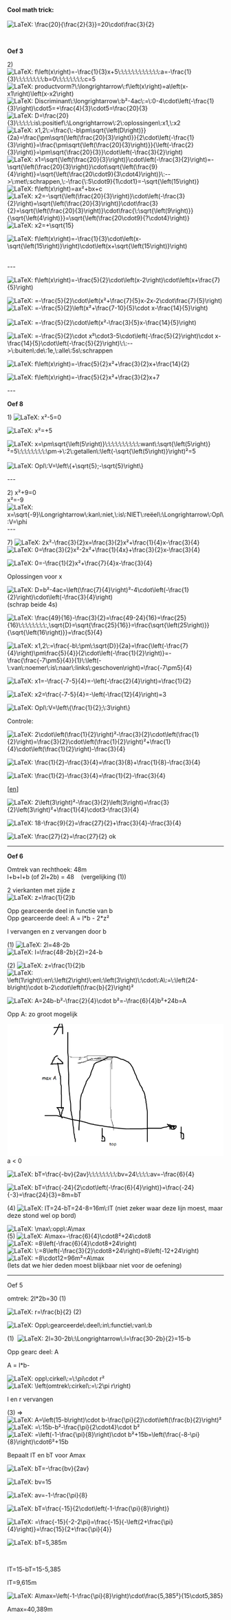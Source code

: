 <p>&nbsp;</p>
<p>&nbsp;</p>
<p><strong>Cool math trick: <br /><br /></strong><img class="equation_image" title="\frac{20}{\frac{2}{3}}=20\cdot\frac{3}{2}" src="https://canvas.kdg.be/equation_images/%255Cfrac%257B20%257D%257B%255Cfrac%257B2%257D%257B3%257D%257D%253D20%255Ccdot%255Cfrac%257B3%257D%257B2%257D" alt="LaTeX: \frac{20}{\frac{2}{3}}=20\cdot\frac{3}{2}" data-equation-content="\frac{20}{\frac{2}{3}}=20\cdot\frac{3}{2}" /></p>
<p>&nbsp;</p>
<p><strong>Oef 3</strong></p>
<p>2) <img class="equation_image" title="f\left(x\right)=-\frac{1}{3}x+5\:\:\:\:\:\:\:\:\:\:\:\:a=-\frac{1}{3}\:\:\:\:\:\:\:\:b=0\:\:\:\:\:\:\:\:c=5" src="https://canvas.kdg.be/equation_images/f%255Cleft(x%255Cright)%253D-%255Cfrac%257B1%257D%257B3%257Dx%252B5%255C%253A%255C%253A%255C%253A%255C%253A%255C%253A%255C%253A%255C%253A%255C%253A%255C%253A%255C%253A%255C%253A%255C%253Aa%253D-%255Cfrac%257B1%257D%257B3%257D%255C%253A%255C%253A%255C%253A%255C%253A%255C%253A%255C%253A%255C%253A%255C%253Ab%253D0%255C%253A%255C%253A%255C%253A%255C%253A%255C%253A%255C%253A%255C%253A%255C%253Ac%253D5" alt="LaTeX: f\left(x\right)=-\frac{1}{3}x+5\:\:\:\:\:\:\:\:\:\:\:\:a=-\frac{1}{3}\:\:\:\:\:\:\:\:b=0\:\:\:\:\:\:\:\:c=5" data-equation-content="f\left(x\right)=-\frac{1}{3}x+5\:\:\:\:\:\:\:\:\:\:\:\:a=-\frac{1}{3}\:\:\:\:\:\:\:\:b=0\:\:\:\:\:\:\:\:c=5" /><br /><img class="equation_image" title="productvorm?\:\longrightarrow\:f\left(x\right)=a\left(x-x1\right)\left(x-x2\right)" src="https://canvas.kdg.be/equation_images/productvorm%253F%255C%253A%255Clongrightarrow%255C%253Af%255Cleft(x%255Cright)%253Da%255Cleft(x-x1%255Cright)%255Cleft(x-x2%255Cright)" alt="LaTeX: productvorm?\:\longrightarrow\:f\left(x\right)=a\left(x-x1\right)\left(x-x2\right)" data-equation-content="productvorm?\:\longrightarrow\:f\left(x\right)=a\left(x-x1\right)\left(x-x2\right)" /><br /><img class="equation_image" title="Discriminant\:\longrightarrow\:b&sup2;-4ac\:=\:0-4\cdot\left(-\frac{1}{3}\right)\cdot5=+\frac{4}{3}\cdot5=\frac{20}{3}" src="https://canvas.kdg.be/equation_images/Discriminant%255C%253A%255Clongrightarrow%255C%253Ab%25C2%25B2-4ac%255C%253A%253D%255C%253A0-4%255Ccdot%255Cleft(-%255Cfrac%257B1%257D%257B3%257D%255Cright)%255Ccdot5%253D%252B%255Cfrac%257B4%257D%257B3%257D%255Ccdot5%253D%255Cfrac%257B20%257D%257B3%257D" alt="LaTeX: Discriminant\:\longrightarrow\:b&sup2;-4ac\:=\:0-4\cdot\left(-\frac{1}{3}\right)\cdot5=+\frac{4}{3}\cdot5=\frac{20}{3}" data-equation-content="Discriminant\:\longrightarrow\:b&sup2;-4ac\:=\:0-4\cdot\left(-\frac{1}{3}\right)\cdot5=+\frac{4}{3}\cdot5=\frac{20}{3}" /><br /><img class="equation_image" title="D=\frac{20}{3}\:\:\:\:\:is\:positief\:\Longrightarrow\:2\:oplossingen\:x1,\:x2" src="https://canvas.kdg.be/equation_images/D%253D%255Cfrac%257B20%257D%257B3%257D%255C%253A%255C%253A%255C%253A%255C%253A%255C%253Ais%255C%253Apositief%255C%253A%255CLongrightarrow%255C%253A2%255C%253Aoplossingen%255C%253Ax1%252C%255C%253Ax2" alt="LaTeX: D=\frac{20}{3}\:\:\:\:\:is\:positief\:\Longrightarrow\:2\:oplossingen\:x1,\:x2" data-equation-content="D=\frac{20}{3}\:\:\:\:\:is\:positief\:\Longrightarrow\:2\:oplossingen\:x1,\:x2" /><br /><img class="equation_image" title="x1,2\:=\frac{\:-b\pm\sqrt{\left(D\right)}}{2a}=\frac{\pm\sqrt{\left(\frac{20}{3}\right)}}{2\cdot\left(-\frac{1}{3}\right)}=\frac{\pm\sqrt{\left(\frac{20}{3}\right)}}{\left(-\frac{2}{3}\right)}=\pm\sqrt{\frac{20}{3}}\cdot\left(-\frac{3}{2}\right)" src="https://canvas.kdg.be/equation_images/x1%252C2%255C%253A%253D%255Cfrac%257B%255C%253A-b%255Cpm%255Csqrt%257B%255Cleft(D%255Cright)%257D%257D%257B2a%257D%253D%255Cfrac%257B%255Cpm%255Csqrt%257B%255Cleft(%255Cfrac%257B20%257D%257B3%257D%255Cright)%257D%257D%257B2%255Ccdot%255Cleft(-%255Cfrac%257B1%257D%257B3%257D%255Cright)%257D%253D%255Cfrac%257B%255Cpm%255Csqrt%257B%255Cleft(%255Cfrac%257B20%257D%257B3%257D%255Cright)%257D%257D%257B%255Cleft(-%255Cfrac%257B2%257D%257B3%257D%255Cright)%257D%253D%255Cpm%255Csqrt%257B%255Cfrac%257B20%257D%257B3%257D%257D%255Ccdot%255Cleft(-%255Cfrac%257B3%257D%257B2%257D%255Cright)" alt="LaTeX: x1,2\:=\frac{\:-b\pm\sqrt{\left(D\right)}}{2a}=\frac{\pm\sqrt{\left(\frac{20}{3}\right)}}{2\cdot\left(-\frac{1}{3}\right)}=\frac{\pm\sqrt{\left(\frac{20}{3}\right)}}{\left(-\frac{2}{3}\right)}=\pm\sqrt{\frac{20}{3}}\cdot\left(-\frac{3}{2}\right)" data-equation-content="x1,2\:=\frac{\:-b\pm\sqrt{\left(D\right)}}{2a}=\frac{\pm\sqrt{\left(\frac{20}{3}\right)}}{2\cdot\left(-\frac{1}{3}\right)}=\frac{\pm\sqrt{\left(\frac{20}{3}\right)}}{\left(-\frac{2}{3}\right)}=\pm\sqrt{\frac{20}{3}}\cdot\left(-\frac{3}{2}\right)" /><br /><img class="equation_image" title="x1=\sqrt{\left(\frac{20}{3}\right)}\cdot\left(-\frac{3}{2}\right)=-\sqrt{\left(\frac{20}{3}\right)}\cdot\sqrt{\left(\frac{9}{4}\right)}=\sqrt{\left(\frac{20\cdot9}{3\cdot4}\right)}\:--&gt;\:met\:schrappen,\:-\frac{\:5\cdot9}{1\cdot1}=-\sqrt{\left(15\right)}" src="https://canvas.kdg.be/equation_images/x1%253D%255Csqrt%257B%255Cleft(%255Cfrac%257B20%257D%257B3%257D%255Cright)%257D%255Ccdot%255Cleft(-%255Cfrac%257B3%257D%257B2%257D%255Cright)%253D-%255Csqrt%257B%255Cleft(%255Cfrac%257B20%257D%257B3%257D%255Cright)%257D%255Ccdot%255Csqrt%257B%255Cleft(%255Cfrac%257B9%257D%257B4%257D%255Cright)%257D%253D%255Csqrt%257B%255Cleft(%255Cfrac%257B20%255Ccdot9%257D%257B3%255Ccdot4%257D%255Cright)%257D%255C%253A--%253E%255C%253Amet%255C%253Aschrappen%252C%255C%253A-%255Cfrac%257B%255C%253A5%255Ccdot9%257D%257B1%255Ccdot1%257D%253D-%255Csqrt%257B%255Cleft(15%255Cright)%257D" alt="LaTeX: x1=\sqrt{\left(\frac{20}{3}\right)}\cdot\left(-\frac{3}{2}\right)=-\sqrt{\left(\frac{20}{3}\right)}\cdot\sqrt{\left(\frac{9}{4}\right)}=\sqrt{\left(\frac{20\cdot9}{3\cdot4}\right)}\:--&gt;\:met\:schrappen,\:-\frac{\:5\cdot9}{1\cdot1}=-\sqrt{\left(15\right)}" data-equation-content="x1=\sqrt{\left(\frac{20}{3}\right)}\cdot\left(-\frac{3}{2}\right)=-\sqrt{\left(\frac{20}{3}\right)}\cdot\sqrt{\left(\frac{9}{4}\right)}=\sqrt{\left(\frac{20\cdot9}{3\cdot4}\right)}\:--&gt;\:met\:schrappen,\:-\frac{\:5\cdot9}{1\cdot1}=-\sqrt{\left(15\right)}" /><br /><img class="equation_image" title="f\left(x\right)=ax&sup2;+bx+c" src="https://canvas.kdg.be/equation_images/f%255Cleft(x%255Cright)%253Dax%25C2%25B2%252Bbx%252Bc" alt="LaTeX: f\left(x\right)=ax&sup2;+bx+c" data-equation-content="f\left(x\right)=ax&sup2;+bx+c" /><br /><img class="equation_image" title="x2=-\sqrt{\left(\frac{20}{3}\right)}\cdot\left(-\frac{3}{2}\right)=\sqrt{\left(\frac{20}{3}\right)}\cdot\frac{3}{2}=\sqrt{\left(\frac{20}{3}\right)}\cdot\frac{\:\sqrt{\left(9\right)}}{\sqrt{\left(4\right)}}=\sqrt{\left(\frac{20\cdot9}{?\cdot4}\right)}" src="https://canvas.kdg.be/equation_images/x2%253D-%255Csqrt%257B%255Cleft(%255Cfrac%257B20%257D%257B3%257D%255Cright)%257D%255Ccdot%255Cleft(-%255Cfrac%257B3%257D%257B2%257D%255Cright)%253D%255Csqrt%257B%255Cleft(%255Cfrac%257B20%257D%257B3%257D%255Cright)%257D%255Ccdot%255Cfrac%257B3%257D%257B2%257D%253D%255Csqrt%257B%255Cleft(%255Cfrac%257B20%257D%257B3%257D%255Cright)%257D%255Ccdot%255Cfrac%257B%255C%253A%255Csqrt%257B%255Cleft(9%255Cright)%257D%257D%257B%255Csqrt%257B%255Cleft(4%255Cright)%257D%257D%253D%255Csqrt%257B%255Cleft(%255Cfrac%257B20%255Ccdot9%257D%257B%253F%255Ccdot4%257D%255Cright)%257D" alt="LaTeX: x2=-\sqrt{\left(\frac{20}{3}\right)}\cdot\left(-\frac{3}{2}\right)=\sqrt{\left(\frac{20}{3}\right)}\cdot\frac{3}{2}=\sqrt{\left(\frac{20}{3}\right)}\cdot\frac{\:\sqrt{\left(9\right)}}{\sqrt{\left(4\right)}}=\sqrt{\left(\frac{20\cdot9}{?\cdot4}\right)}" data-equation-content="x2=-\sqrt{\left(\frac{20}{3}\right)}\cdot\left(-\frac{3}{2}\right)=\sqrt{\left(\frac{20}{3}\right)}\cdot\frac{3}{2}=\sqrt{\left(\frac{20}{3}\right)}\cdot\frac{\:\sqrt{\left(9\right)}}{\sqrt{\left(4\right)}}=\sqrt{\left(\frac{20\cdot9}{?\cdot4}\right)}" /><br /><img class="equation_image" title="x2=+\sqrt{15}" src="https://canvas.kdg.be/equation_images/x2%253D%252B%255Csqrt%257B15%257D" alt="LaTeX: x2=+\sqrt{15}" data-equation-content="x2=+\sqrt{15}" /></p>
<p><img class="equation_image" title="f\left(x\right)=-\frac{1}{3}\cdot\left(x-\sqrt{\left(15\right)}\right)\cdot\left(x+\sqrt{\left(15\right)}\right)" src="https://canvas.kdg.be/equation_images/f%255Cleft(x%255Cright)%253D-%255Cfrac%257B1%257D%257B3%257D%255Ccdot%255Cleft(x-%255Csqrt%257B%255Cleft(15%255Cright)%257D%255Cright)%255Ccdot%255Cleft(x%252B%255Csqrt%257B%255Cleft(15%255Cright)%257D%255Cright)" alt="LaTeX: f\left(x\right)=-\frac{1}{3}\cdot\left(x-\sqrt{\left(15\right)}\right)\cdot\left(x+\sqrt{\left(15\right)}\right)" data-equation-content="f\left(x\right)=-\frac{1}{3}\cdot\left(x-\sqrt{\left(15\right)}\right)\cdot\left(x+\sqrt{\left(15\right)}\right)" /></p>
<p><br />---</p>
<p><img class="equation_image" title="f\left(x\right)=-\frac{5}{2}\cdot\left(x-2\right)\cdot\left(x+\frac{7}{5}\right)" src="https://canvas.kdg.be/equation_images/f%255Cleft(x%255Cright)%253D-%255Cfrac%257B5%257D%257B2%257D%255Ccdot%255Cleft(x-2%255Cright)%255Ccdot%255Cleft(x%252B%255Cfrac%257B7%257D%257B5%257D%255Cright)" alt="LaTeX: f\left(x\right)=-\frac{5}{2}\cdot\left(x-2\right)\cdot\left(x+\frac{7}{5}\right)" data-equation-content="f\left(x\right)=-\frac{5}{2}\cdot\left(x-2\right)\cdot\left(x+\frac{7}{5}\right)" /></p>
<p><img class="equation_image" title="=-\frac{5}{2}\cdot\left(x&sup2;+\frac{7}{5}x-2x-2\cdot\frac{7}{5}\right)" src="https://canvas.kdg.be/equation_images/%253D-%255Cfrac%257B5%257D%257B2%257D%255Ccdot%255Cleft(x%25C2%25B2%252B%255Cfrac%257B7%257D%257B5%257Dx-2x-2%255Ccdot%255Cfrac%257B7%257D%257B5%257D%255Cright)" alt="LaTeX: =-\frac{5}{2}\cdot\left(x&sup2;+\frac{7}{5}x-2x-2\cdot\frac{7}{5}\right)" data-equation-content="=-\frac{5}{2}\cdot\left(x&sup2;+\frac{7}{5}x-2x-2\cdot\frac{7}{5}\right)" /><br /><img class="equation_image" title="=-\frac{5}{2}\left(x&sup2;+\frac{7-10}{5}\cdot x-\frac{14}{5}\right)" src="https://canvas.kdg.be/equation_images/%253D-%255Cfrac%257B5%257D%257B2%257D%255Cleft(x%25C2%25B2%252B%255Cfrac%257B7-10%257D%257B5%257D%255Ccdot%2520x-%255Cfrac%257B14%257D%257B5%257D%255Cright)" alt="LaTeX: =-\frac{5}{2}\left(x&sup2;+\frac{7-10}{5}\cdot x-\frac{14}{5}\right)" data-equation-content="=-\frac{5}{2}\left(x&sup2;+\frac{7-10}{5}\cdot x-\frac{14}{5}\right)" /><br /><br /><img class="equation_image" title="=-\frac{5}{2}\cdot\left(x&sup2;-\frac{3}{5}x-\frac{14}{5}\right)" src="https://canvas.kdg.be/equation_images/%253D-%255Cfrac%257B5%257D%257B2%257D%255Ccdot%255Cleft(x%25C2%25B2-%255Cfrac%257B3%257D%257B5%257Dx-%255Cfrac%257B14%257D%257B5%257D%255Cright)" alt="LaTeX: =-\frac{5}{2}\cdot\left(x&sup2;-\frac{3}{5}x-\frac{14}{5}\right)" data-equation-content="=-\frac{5}{2}\cdot\left(x&sup2;-\frac{3}{5}x-\frac{14}{5}\right)" /></p>
<p><img class="equation_image" title="=-\frac{5}{2}\cdot x&sup2;\cdot3-5\cdot\left(-\frac{5}{2}\right)\cdot x-\frac{14}{5}\cdot\left(-\frac{5}{2}\right)\:\:--&gt;\:buiten\:de\:1e,\:alle\:5s\:schrappen" src="https://canvas.kdg.be/equation_images/%253D-%255Cfrac%257B5%257D%257B2%257D%255Ccdot%2520x%25C2%25B2%255Ccdot3-5%255Ccdot%255Cleft(-%255Cfrac%257B5%257D%257B2%257D%255Cright)%255Ccdot%2520x-%255Cfrac%257B14%257D%257B5%257D%255Ccdot%255Cleft(-%255Cfrac%257B5%257D%257B2%257D%255Cright)%255C%253A%255C%253A--%253E%255C%253Abuiten%255C%253Ade%255C%253A1e%252C%255C%253Aalle%255C%253A5s%255C%253Aschrappen" alt="LaTeX: =-\frac{5}{2}\cdot x&sup2;\cdot3-5\cdot\left(-\frac{5}{2}\right)\cdot x-\frac{14}{5}\cdot\left(-\frac{5}{2}\right)\:\:--&gt;\:buiten\:de\:1e,\:alle\:5s\:schrappen" data-equation-content="=-\frac{5}{2}\cdot x&sup2;\cdot3-5\cdot\left(-\frac{5}{2}\right)\cdot x-\frac{14}{5}\cdot\left(-\frac{5}{2}\right)\:\:--&gt;\:buiten\:de\:1e,\:alle\:5s\:schrappen" /></p>
<p><img class="equation_image" title="f\left(x\right)=-\frac{5}{2}x&sup2;+\frac{3}{2}x+\frac{14}{2}" src="https://canvas.kdg.be/equation_images/f%255Cleft(x%255Cright)%253D-%255Cfrac%257B5%257D%257B2%257Dx%25C2%25B2%252B%255Cfrac%257B3%257D%257B2%257Dx%252B%255Cfrac%257B14%257D%257B2%257D" alt="LaTeX: f\left(x\right)=-\frac{5}{2}x&sup2;+\frac{3}{2}x+\frac{14}{2}" data-equation-content="f\left(x\right)=-\frac{5}{2}x&sup2;+\frac{3}{2}x+\frac{14}{2}" /></p>
<p><img class="equation_image" title="f\left(x\right)=-\frac{5}{2}x&sup2;+\frac{3}{2}x+7" src="https://canvas.kdg.be/equation_images/f%255Cleft(x%255Cright)%253D-%255Cfrac%257B5%257D%257B2%257Dx%25C2%25B2%252B%255Cfrac%257B3%257D%257B2%257Dx%252B7" alt="LaTeX: f\left(x\right)=-\frac{5}{2}x&sup2;+\frac{3}{2}x+7" data-equation-content="f\left(x\right)=-\frac{5}{2}x&sup2;+\frac{3}{2}x+7" /></p>
<p>---</p>
<p><strong>Oef 8</strong></p>
<p>1) <img class="equation_image" title="x&sup2;-5=0" src="https://canvas.kdg.be/equation_images/x%25C2%25B2-5%253D0" alt="LaTeX: x&sup2;-5=0" data-equation-content="x&sup2;-5=0" /></p>
<p><img class="equation_image" title="x&sup2;=+5" src="https://canvas.kdg.be/equation_images/x%25C2%25B2%253D%252B5" alt="LaTeX: x&sup2;=+5" data-equation-content="x&sup2;=+5" /></p>
<p><img class="equation_image" title="x=\pm\sqrt{\left(5\right)}\:\:\:\:\:\:\:\:\:\:want\:\sqrt{\left(5\right)}&sup2;=5\:\:\:\:\:\:\:\:\pm-&gt;\:2\:getallen\:\left(-\sqrt{\left(5\right)}\right)&sup2;=5" src="https://canvas.kdg.be/equation_images/x%253D%255Cpm%255Csqrt%257B%255Cleft(5%255Cright)%257D%255C%253A%255C%253A%255C%253A%255C%253A%255C%253A%255C%253A%255C%253A%255C%253A%255C%253A%255C%253Awant%255C%253A%255Csqrt%257B%255Cleft(5%255Cright)%257D%25C2%25B2%253D5%255C%253A%255C%253A%255C%253A%255C%253A%255C%253A%255C%253A%255C%253A%255C%253A%255Cpm-%253E%255C%253A2%255C%253Agetallen%255C%253A%255Cleft(-%255Csqrt%257B%255Cleft(5%255Cright)%257D%255Cright)%25C2%25B2%253D5" alt="LaTeX: x=\pm\sqrt{\left(5\right)}\:\:\:\:\:\:\:\:\:\:want\:\sqrt{\left(5\right)}&sup2;=5\:\:\:\:\:\:\:\:\pm-&gt;\:2\:getallen\:\left(-\sqrt{\left(5\right)}\right)&sup2;=5" data-equation-content="x=\pm\sqrt{\left(5\right)}\:\:\:\:\:\:\:\:\:\:want\:\sqrt{\left(5\right)}&sup2;=5\:\:\:\:\:\:\:\:\pm-&gt;\:2\:getallen\:\left(-\sqrt{\left(5\right)}\right)&sup2;=5" /><br /><br /><img class="equation_image" title="Opl\:V=\left\{+\sqrt{5};-\sqrt{5}\right\}" src="https://canvas.kdg.be/equation_images/Opl%255C%253AV%253D%255Cleft%255C%257B%252B%255Csqrt%257B5%257D%253B-%255Csqrt%257B5%257D%255Cright%255C%257D" alt="LaTeX: Opl\:V=\left\{+\sqrt{5};-\sqrt{5}\right\}" data-equation-content="Opl\:V=\left\{+\sqrt{5};-\sqrt{5}\right\}" /></p>
<p>---</p>
<p>2) x&sup2;+9=0<br />x&sup2;=-9<br /><img class="equation_image" title="x=\sqrt{-9}\Longrightarrow\:kan\:niet,\:is\:NIET\:re&euml;el\:\Longrightarrow\:Opl\:V=\phi" src="https://canvas.kdg.be/equation_images/x%253D%255Csqrt%257B-9%257D%255CLongrightarrow%255C%253Akan%255C%253Aniet%252C%255C%253Ais%255C%253ANIET%255C%253Are%25C3%25ABel%255C%253A%255CLongrightarrow%255C%253AOpl%255C%253AV%253D%255Cphi" alt="LaTeX: x=\sqrt{-9}\Longrightarrow\:kan\:niet,\:is\:NIET\:re&euml;el\:\Longrightarrow\:Opl\:V=\phi" data-equation-content="x=\sqrt{-9}\Longrightarrow\:kan\:niet,\:is\:NIET\:re&euml;el\:\Longrightarrow\:Opl\:V=\phi" /><br />---</p>
<p>7) <img class="equation_image" title="2x&sup2;-\frac{3}{2}x=\frac{3}{2}x&sup2;+\frac{1}{4}x-\frac{3}{4}" src="https://canvas.kdg.be/equation_images/2x%25C2%25B2-%255Cfrac%257B3%257D%257B2%257Dx%253D%255Cfrac%257B3%257D%257B2%257Dx%25C2%25B2%252B%255Cfrac%257B1%257D%257B4%257Dx-%255Cfrac%257B3%257D%257B4%257D" alt="LaTeX: 2x&sup2;-\frac{3}{2}x=\frac{3}{2}x&sup2;+\frac{1}{4}x-\frac{3}{4}" data-equation-content="2x&sup2;-\frac{3}{2}x=\frac{3}{2}x&sup2;+\frac{1}{4}x-\frac{3}{4}" /><br /><img class="equation_image" title="0=\frac{3}{2}x&sup2;-2x&sup2;+\frac{1}{4x}+\frac{3}{2}x-\frac{3}{4}" src="https://canvas.kdg.be/equation_images/0%253D%255Cfrac%257B3%257D%257B2%257Dx%25C2%25B2-2x%25C2%25B2%252B%255Cfrac%257B1%257D%257B4x%257D%252B%255Cfrac%257B3%257D%257B2%257Dx-%255Cfrac%257B3%257D%257B4%257D" alt="LaTeX: 0=\frac{3}{2}x&sup2;-2x&sup2;+\frac{1}{4x}+\frac{3}{2}x-\frac{3}{4}" data-equation-content="0=\frac{3}{2}x&sup2;-2x&sup2;+\frac{1}{4x}+\frac{3}{2}x-\frac{3}{4}" /></p>
<p><img class="equation_image" title="0=-\frac{1}{2}x&sup2;+\frac{7}{4}x-\frac{3}{4}" src="https://canvas.kdg.be/equation_images/0%253D-%255Cfrac%257B1%257D%257B2%257Dx%25C2%25B2%252B%255Cfrac%257B7%257D%257B4%257Dx-%255Cfrac%257B3%257D%257B4%257D" alt="LaTeX: 0=-\frac{1}{2}x&sup2;+\frac{7}{4}x-\frac{3}{4}" data-equation-content="0=-\frac{1}{2}x&sup2;+\frac{7}{4}x-\frac{3}{4}" /></p>
<p>Oplossingen voor x</p>
<p><img class="equation_image" title="D=b&sup2;-4ac=\left(\frac{7}{4}\right)&sup2;-4\cdot\left(-\frac{1}{2}\right)\cdot\left(-\frac{3}{4}\right)" src="https://canvas.kdg.be/equation_images/D%253Db%25C2%25B2-4ac%253D%255Cleft(%255Cfrac%257B7%257D%257B4%257D%255Cright)%25C2%25B2-4%255Ccdot%255Cleft(-%255Cfrac%257B1%257D%257B2%257D%255Cright)%255Ccdot%255Cleft(-%255Cfrac%257B3%257D%257B4%257D%255Cright)" alt="LaTeX: D=b&sup2;-4ac=\left(\frac{7}{4}\right)&sup2;-4\cdot\left(-\frac{1}{2}\right)\cdot\left(-\frac{3}{4}\right)" data-equation-content="D=b&sup2;-4ac=\left(\frac{7}{4}\right)&sup2;-4\cdot\left(-\frac{1}{2}\right)\cdot\left(-\frac{3}{4}\right)" /> (schrap beide 4s)</p>
<p><img class="equation_image" title="\frac{49}{16}-\frac{3}{2}=\frac{49-24}{16}=\frac{25}{16}\:\:\:\:\:\:\:\:,\sqrt{D}=\sqrt{\frac{25}{16}}=\frac{\sqrt{\left(25\right)}}{\sqrt{\left(16\right)}}=\frac{5}{4}" src="https://canvas.kdg.be/equation_images/%255Cfrac%257B49%257D%257B16%257D-%255Cfrac%257B3%257D%257B2%257D%253D%255Cfrac%257B49-24%257D%257B16%257D%253D%255Cfrac%257B25%257D%257B16%257D%255C%253A%255C%253A%255C%253A%255C%253A%255C%253A%255C%253A%255C%253A%255C%253A%252C%255Csqrt%257BD%257D%253D%255Csqrt%257B%255Cfrac%257B25%257D%257B16%257D%257D%253D%255Cfrac%257B%255Csqrt%257B%255Cleft(25%255Cright)%257D%257D%257B%255Csqrt%257B%255Cleft(16%255Cright)%257D%257D%253D%255Cfrac%257B5%257D%257B4%257D" alt="LaTeX: \frac{49}{16}-\frac{3}{2}=\frac{49-24}{16}=\frac{25}{16}\:\:\:\:\:\:\:\:,\sqrt{D}=\sqrt{\frac{25}{16}}=\frac{\sqrt{\left(25\right)}}{\sqrt{\left(16\right)}}=\frac{5}{4}" data-equation-content="\frac{49}{16}-\frac{3}{2}=\frac{49-24}{16}=\frac{25}{16}\:\:\:\:\:\:\:\:,\sqrt{D}=\sqrt{\frac{25}{16}}=\frac{\sqrt{\left(25\right)}}{\sqrt{\left(16\right)}}=\frac{5}{4}" /></p>
<p><img class="equation_image" title="x1,2\:=\frac{-b\:\pm\:\sqrt{D}}{2a}=\frac{\left(-\frac{7}{4}\right)\pm\frac{5}{4}}{2\cdot\left(-\frac{1}{2}\right)}=-\frac{\frac{-7\pm5}{4}}{1}\:\left(-\:van\:noemer\:is\:naar\:links\:geschoven\right)=\frac{-7\pm5}{4}" src="https://canvas.kdg.be/equation_images/x1%252C2%255C%253A%253D%255Cfrac%257B-b%255C%253A%255Cpm%255C%253A%255Csqrt%257BD%257D%257D%257B2a%257D%253D%255Cfrac%257B%255Cleft(-%255Cfrac%257B7%257D%257B4%257D%255Cright)%255Cpm%255Cfrac%257B5%257D%257B4%257D%257D%257B2%255Ccdot%255Cleft(-%255Cfrac%257B1%257D%257B2%257D%255Cright)%257D%253D-%255Cfrac%257B%255Cfrac%257B-7%255Cpm5%257D%257B4%257D%257D%257B1%257D%255C%253A%255Cleft(-%255C%253Avan%255C%253Anoemer%255C%253Ais%255C%253Anaar%255C%253Alinks%255C%253Ageschoven%255Cright)%253D%255Cfrac%257B-7%255Cpm5%257D%257B4%257D" alt="LaTeX: x1,2\:=\frac{-b\:\pm\:\sqrt{D}}{2a}=\frac{\left(-\frac{7}{4}\right)\pm\frac{5}{4}}{2\cdot\left(-\frac{1}{2}\right)}=-\frac{\frac{-7\pm5}{4}}{1}\:\left(-\:van\:noemer\:is\:naar\:links\:geschoven\right)=\frac{-7\pm5}{4}" data-equation-content="x1,2\:=\frac{-b\:\pm\:\sqrt{D}}{2a}=\frac{\left(-\frac{7}{4}\right)\pm\frac{5}{4}}{2\cdot\left(-\frac{1}{2}\right)}=-\frac{\frac{-7\pm5}{4}}{1}\:\left(-\:van\:noemer\:is\:naar\:links\:geschoven\right)=\frac{-7\pm5}{4}" /></p>
<p><img class="equation_image" title="x1=-\frac{-7-5}{4}=-\left(-\frac{2}{4}\right)=\frac{1}{2}" src="https://canvas.kdg.be/equation_images/x1%253D-%255Cfrac%257B-7-5%257D%257B4%257D%253D-%255Cleft(-%255Cfrac%257B2%257D%257B4%257D%255Cright)%253D%255Cfrac%257B1%257D%257B2%257D" alt="LaTeX: x1=-\frac{-7-5}{4}=-\left(-\frac{2}{4}\right)=\frac{1}{2}" data-equation-content="x1=-\frac{-7-5}{4}=-\left(-\frac{2}{4}\right)=\frac{1}{2}" /></p>
<p><img class="equation_image" title="x2=\frac{-7-5}{4}=-\left(-\frac{12}{4}\right)=3" src="https://canvas.kdg.be/equation_images/x2%253D%255Cfrac%257B-7-5%257D%257B4%257D%253D-%255Cleft(-%255Cfrac%257B12%257D%257B4%257D%255Cright)%253D3" alt="LaTeX: x2=\frac{-7-5}{4}=-\left(-\frac{12}{4}\right)=3" data-equation-content="x2=\frac{-7-5}{4}=-\left(-\frac{12}{4}\right)=3" /></p>
<p><img class="equation_image" title="Opl\:V=\left\{\frac{1}{2};\:3\right\}" src="https://canvas.kdg.be/equation_images/Opl%255C%253AV%253D%255Cleft%255C%257B%255Cfrac%257B1%257D%257B2%257D%253B%255C%253A3%255Cright%255C%257D" alt="LaTeX: Opl\:V=\left\{\frac{1}{2};\:3\right\}" data-equation-content="Opl\:V=\left\{\frac{1}{2};\:3\right\}" /></p>
<p>Controle:</p>
<p><img class="equation_image" title="2\cdot\left(\frac{1}{2}\right)&sup2;-\frac{3}{2}\cdot\left(\frac{1}{2}\right)=\frac{3}{2}\cdot\left(\frac{1}{2}\right)&sup2;+\frac{1}{4}\cdot\left(\frac{1}{2}\right)-\frac{3}{4}" src="https://canvas.kdg.be/equation_images/2%255Ccdot%255Cleft(%255Cfrac%257B1%257D%257B2%257D%255Cright)%25C2%25B2-%255Cfrac%257B3%257D%257B2%257D%255Ccdot%255Cleft(%255Cfrac%257B1%257D%257B2%257D%255Cright)%253D%255Cfrac%257B3%257D%257B2%257D%255Ccdot%255Cleft(%255Cfrac%257B1%257D%257B2%257D%255Cright)%25C2%25B2%252B%255Cfrac%257B1%257D%257B4%257D%255Ccdot%255Cleft(%255Cfrac%257B1%257D%257B2%257D%255Cright)-%255Cfrac%257B3%257D%257B4%257D" alt="LaTeX: 2\cdot\left(\frac{1}{2}\right)&sup2;-\frac{3}{2}\cdot\left(\frac{1}{2}\right)=\frac{3}{2}\cdot\left(\frac{1}{2}\right)&sup2;+\frac{1}{4}\cdot\left(\frac{1}{2}\right)-\frac{3}{4}" data-equation-content="2\cdot\left(\frac{1}{2}\right)&sup2;-\frac{3}{2}\cdot\left(\frac{1}{2}\right)=\frac{3}{2}\cdot\left(\frac{1}{2}\right)&sup2;+\frac{1}{4}\cdot\left(\frac{1}{2}\right)-\frac{3}{4}" /></p>
<p><img class="equation_image" title="\frac{1}{2}-\frac{3}{4}=\frac{3}{8}+\frac{1}{8}-\frac{3}{4}" src="https://canvas.kdg.be/equation_images/%255Cfrac%257B1%257D%257B2%257D-%255Cfrac%257B3%257D%257B4%257D%253D%255Cfrac%257B3%257D%257B8%257D%252B%255Cfrac%257B1%257D%257B8%257D-%255Cfrac%257B3%257D%257B4%257D" alt="LaTeX: \frac{1}{2}-\frac{3}{4}=\frac{3}{8}+\frac{1}{8}-\frac{3}{4}" data-equation-content="\frac{1}{2}-\frac{3}{4}=\frac{3}{8}+\frac{1}{8}-\frac{3}{4}" /></p>
<p><img class="equation_image" title="\frac{1}{2}-\frac{3}{4}=\frac{1}{2}-\frac{3}{4}" src="https://canvas.kdg.be/equation_images/%255Cfrac%257B1%257D%257B2%257D-%255Cfrac%257B3%257D%257B4%257D%253D%255Cfrac%257B1%257D%257B2%257D-%255Cfrac%257B3%257D%257B4%257D" alt="LaTeX: \frac{1}{2}-\frac{3}{4}=\frac{1}{2}-\frac{3}{4}" data-equation-content="\frac{1}{2}-\frac{3}{4}=\frac{1}{2}-\frac{3}{4}" /></p>
<p>[<span style="text-decoration: underline;">en</span>]</p>
<p><img class="equation_image" title="2\left(3\right)&sup2;-\frac{3}{2}\left(3\right)=\frac{3}{2}\left(3\right)&sup2;+\frac{1}{4}\cdot3-\frac{3}{4}" src="https://canvas.kdg.be/equation_images/2%255Cleft(3%255Cright)%25C2%25B2-%255Cfrac%257B3%257D%257B2%257D%255Cleft(3%255Cright)%253D%255Cfrac%257B3%257D%257B2%257D%255Cleft(3%255Cright)%25C2%25B2%252B%255Cfrac%257B1%257D%257B4%257D%255Ccdot3-%255Cfrac%257B3%257D%257B4%257D" alt="LaTeX: 2\left(3\right)&sup2;-\frac{3}{2}\left(3\right)=\frac{3}{2}\left(3\right)&sup2;+\frac{1}{4}\cdot3-\frac{3}{4}" data-equation-content="2\left(3\right)&sup2;-\frac{3}{2}\left(3\right)=\frac{3}{2}\left(3\right)&sup2;+\frac{1}{4}\cdot3-\frac{3}{4}" /></p>
<p><img class="equation_image" title="18-\frac{9}{2}=\frac{27}{2}+\frac{3}{4}-\frac{3}{4}" src="https://canvas.kdg.be/equation_images/18-%255Cfrac%257B9%257D%257B2%257D%253D%255Cfrac%257B27%257D%257B2%257D%252B%255Cfrac%257B3%257D%257B4%257D-%255Cfrac%257B3%257D%257B4%257D" alt="LaTeX: 18-\frac{9}{2}=\frac{27}{2}+\frac{3}{4}-\frac{3}{4}" data-equation-content="18-\frac{9}{2}=\frac{27}{2}+\frac{3}{4}-\frac{3}{4}" /></p>
<p><img class="equation_image" title="\frac{27}{2}=\frac{27}{2}" src="https://canvas.kdg.be/equation_images/%255Cfrac%257B27%257D%257B2%257D%253D%255Cfrac%257B27%257D%257B2%257D" alt="LaTeX: \frac{27}{2}=\frac{27}{2}" data-equation-content="\frac{27}{2}=\frac{27}{2}" /> ok</p>
<hr />
<p><strong>Oef 6</strong></p>
<p>Omtrek van rechthoek: 48m<br />l+b+l+b (of 2l+2b) = 48&nbsp;&nbsp;&nbsp; (vergelijking (1))</p>
<p>2 vierkanten met zijde z<br /><img class="equation_image" title="z=\frac{1}{2}b" src="https://canvas.kdg.be/equation_images/z%253D%255Cfrac%257B1%257D%257B2%257Db" alt="LaTeX: z=\frac{1}{2}b" data-equation-content="z=\frac{1}{2}b" /></p>
<p>Opp gearceerde deel in functie van b<br />Opp gearceerde deel: A = l*b - 2*z&sup2;</p>
<p>l vervangen en z vervangen door b</p>
<p>(1) <img class="equation_image" title="2l=48-2b" src="https://canvas.kdg.be/equation_images/2l%253D48-2b" alt="LaTeX: 2l=48-2b" data-equation-content="2l=48-2b" /><br /><img class="equation_image" title="l=\frac{48-2b}{2}=24-b" src="https://canvas.kdg.be/equation_images/l%253D%255Cfrac%257B48-2b%257D%257B2%257D%253D24-b" alt="LaTeX: l=\frac{48-2b}{2}=24-b" data-equation-content="l=\frac{48-2b}{2}=24-b" /></p>
<p>(2) <img class="equation_image" title="z=\frac{1}{2}b" src="https://canvas.kdg.be/equation_images/z%253D%255Cfrac%257B1%257D%257B2%257Db" alt="LaTeX: z=\frac{1}{2}b" data-equation-content="z=\frac{1}{2}b" /><br /><img class="equation_image" title="\left(1\right)\:en\:\left(2\right)\:en\:\left(3\right)\:\cdot\:A\:=\:\left(24-b\right)\cdot b-2\cdot\left(\frac{b}{2}\right)&sup2;" src="https://canvas.kdg.be/equation_images/%255Cleft(1%255Cright)%255C%253Aen%255C%253A%255Cleft(2%255Cright)%255C%253Aen%255C%253A%255Cleft(3%255Cright)%255C%253A%255Ccdot%255C%253AA%255C%253A%253D%255C%253A%255Cleft(24-b%255Cright)%255Ccdot%2520b-2%255Ccdot%255Cleft(%255Cfrac%257Bb%257D%257B2%257D%255Cright)%25C2%25B2" alt="LaTeX: \left(1\right)\:en\:\left(2\right)\:en\:\left(3\right)\:\cdot\:A\:=\:\left(24-b\right)\cdot b-2\cdot\left(\frac{b}{2}\right)&sup2;" data-equation-content="\left(1\right)\:en\:\left(2\right)\:en\:\left(3\right)\:\cdot\:A\:=\:\left(24-b\right)\cdot b-2\cdot\left(\frac{b}{2}\right)&sup2;" /></p>
<p><img class="equation_image" title="A=24b-b&sup2;-\frac{2}{4}\cdot b&sup2;=-\frac{6}{4}b&sup2;+24b=A" src="https://canvas.kdg.be/equation_images/A%253D24b-b%25C2%25B2-%255Cfrac%257B2%257D%257B4%257D%255Ccdot%2520b%25C2%25B2%253D-%255Cfrac%257B6%257D%257B4%257Db%25C2%25B2%252B24b%253DA" alt="LaTeX: A=24b-b&sup2;-\frac{2}{4}\cdot b&sup2;=-\frac{6}{4}b&sup2;+24b=A" data-equation-content="A=24b-b&sup2;-\frac{2}{4}\cdot b&sup2;=-\frac{6}{4}b&sup2;+24b=A" /></p>
<p>Opp A: zo groot mogelijk</p>
<p><img src="img/extra-les-5-max-a.png" alt="Grafiek met max A aangeduid" /> a &lt; 0</p>
<p><img class="equation_image" title="bT=\frac{-bv}{2av}\:\:\:\:\:\:\:\:bv=24\:\:\:\:av=-\frac{6}{4}" src="https://canvas.kdg.be/equation_images/bT%253D%255Cfrac%257B-bv%257D%257B2av%257D%255C%253A%255C%253A%255C%253A%255C%253A%255C%253A%255C%253A%255C%253A%255C%253Abv%253D24%255C%253A%255C%253A%255C%253A%255C%253Aav%253D-%255Cfrac%257B6%257D%257B4%257D" alt="LaTeX: bT=\frac{-bv}{2av}\:\:\:\:\:\:\:\:bv=24\:\:\:\:av=-\frac{6}{4}" data-equation-content="bT=\frac{-bv}{2av}\:\:\:\:\:\:\:\:bv=24\:\:\:\:av=-\frac{6}{4}" /></p>
<p><img class="equation_image" title="bT=\frac{-24}{2\cdot\left(-\frac{6}{4}\right)}=\frac{-24}{-3}=\frac{24}{3}=8m=bT" src="https://canvas.kdg.be/equation_images/bT%253D%255Cfrac%257B-24%257D%257B2%255Ccdot%255Cleft(-%255Cfrac%257B6%257D%257B4%257D%255Cright)%257D%253D%255Cfrac%257B-24%257D%257B-3%257D%253D%255Cfrac%257B24%257D%257B3%257D%253D8m%253DbT" alt="LaTeX: bT=\frac{-24}{2\cdot\left(-\frac{6}{4}\right)}=\frac{-24}{-3}=\frac{24}{3}=8m=bT" data-equation-content="bT=\frac{-24}{2\cdot\left(-\frac{6}{4}\right)}=\frac{-24}{-3}=\frac{24}{3}=8m=bT" /></p>
<p>(4) <img class="equation_image" title="lT=24-bT=24-8=16m\:lT" src="https://canvas.kdg.be/equation_images/lT%253D24-bT%253D24-8%253D16m%255C%253AlT" alt="LaTeX: lT=24-bT=24-8=16m\:lT" data-equation-content="lT=24-bT=24-8=16m\:lT" /> (niet zeker waar deze lijn moest, maar deze stond wel op bord)</p>
<p><img class="equation_image" title="\max\:opp\:A\max" src="https://canvas.kdg.be/equation_images/%255Cmax%255C%253Aopp%255C%253AA%255Cmax" alt="LaTeX: \max\:opp\:A\max" data-equation-content="\max\:opp\:A\max" /><br />(5) <img class="equation_image" title="A\max=-\frac{6}{4}\cdot8&sup2;+24\cdot8" src="https://canvas.kdg.be/equation_images/A%255Cmax%253D-%255Cfrac%257B6%257D%257B4%257D%255Ccdot8%25C2%25B2%252B24%255Ccdot8" alt="LaTeX: A\max=-\frac{6}{4}\cdot8&sup2;+24\cdot8" data-equation-content="A\max=-\frac{6}{4}\cdot8&sup2;+24\cdot8" /><br /><img class="equation_image" title="=8\left(-\frac{6}{4}\cdot8+24\right)" src="https://canvas.kdg.be/equation_images/%253D8%255Cleft(-%255Cfrac%257B6%257D%257B4%257D%255Ccdot8%252B24%255Cright)" alt="LaTeX: =8\left(-\frac{6}{4}\cdot8+24\right)" data-equation-content="=8\left(-\frac{6}{4}\cdot8+24\right)" /><br /><img class="equation_image" title="\:=8\left(-\frac{3}{2}\cdot8+24\right)=8\left(-12+24\right)" src="https://canvas.kdg.be/equation_images/%255C%253A%253D8%255Cleft(-%255Cfrac%257B3%257D%257B2%257D%255Ccdot8%252B24%255Cright)%253D8%255Cleft(-12%252B24%255Cright)" alt="LaTeX: \:=8\left(-\frac{3}{2}\cdot8+24\right)=8\left(-12+24\right)" data-equation-content="\:=8\left(-\frac{3}{2}\cdot8+24\right)=8\left(-12+24\right)" /><br /><img class="equation_image" title="=8\cdot12=96m&sup2;=A\max" src="https://canvas.kdg.be/equation_images/%253D8%255Ccdot12%253D96m%25C2%25B2%253DA%255Cmax" alt="LaTeX: =8\cdot12=96m&sup2;=A\max" data-equation-content="=8\cdot12=96m&sup2;=A\max" /><br />(Iets dat we hier deden moest blijkbaar niet voor de oefening)</p>
<hr />
<p>Oef 5</p>
<p>omtrek: 2l*2b=30 (1)</p>
<p><img class="equation_image" title="r=\frac{b}{2}" src="https://canvas.kdg.be/equation_images/r%253D%255Cfrac%257Bb%257D%257B2%257D" alt="LaTeX: r=\frac{b}{2}" data-equation-content="r=\frac{b}{2}" /> (2)</p>
<p><img class="equation_image" title="Opp\:gearceerde\:deel\:in\:functie\:van\:b" src="https://canvas.kdg.be/equation_images/Opp%255C%253Agearceerde%255C%253Adeel%255C%253Ain%255C%253Afunctie%255C%253Avan%255C%253Ab" alt="LaTeX: Opp\:gearceerde\:deel\:in\:functie\:van\:b" data-equation-content="Opp\:gearceerde\:deel\:in\:functie\:van\:b" /></p>
<p>(1) &nbsp;<img class="equation_image" title="2l=30-2b\:\Longrightarrow\:l=\frac{30-2b}{2}=15-b" src="https://canvas.kdg.be/equation_images/2l%253D30-2b%255C%253A%255CLongrightarrow%255C%253Al%253D%255Cfrac%257B30-2b%257D%257B2%257D%253D15-b" alt="LaTeX: 2l=30-2b\:\Longrightarrow\:l=\frac{30-2b}{2}=15-b" data-equation-content="2l=30-2b\:\Longrightarrow\:l=\frac{30-2b}{2}=15-b" /></p>
<p>Opp gearc deel: A</p>
<p>A = l*b-</p>
<p><img class="equation_image" title="opp\:cirkel\:=\:\pi\cdot r&sup2;" src="https://canvas.kdg.be/equation_images/opp%255C%253Acirkel%255C%253A%253D%255C%253A%255Cpi%255Ccdot%2520r%25C2%25B2" alt="LaTeX: opp\:cirkel\:=\:\pi\cdot r&sup2;" data-equation-content="opp\:cirkel\:=\:\pi\cdot r&sup2;" /><br /><img class="equation_image" title="\left(omtrek\:cirkel\:=\:2\pi r\right)" src="https://canvas.kdg.be/equation_images/%255Cleft(omtrek%255C%253Acirkel%255C%253A%253D%255C%253A2%255Cpi%2520r%255Cright)" alt="LaTeX: \left(omtrek\:cirkel\:=\:2\pi r\right)" data-equation-content="\left(omtrek\:cirkel\:=\:2\pi r\right)" /></p>
<p>l en r vervangen</p>
<p>(3) =&gt; <img class="equation_image" title="A=\left(15-b\right)\cdot b-\frac{\pi}{2}\cdot\left(\frac{b}{2}\right)&sup2;" src="https://canvas.kdg.be/equation_images/A%253D%255Cleft(15-b%255Cright)%255Ccdot%2520b-%255Cfrac%257B%255Cpi%257D%257B2%257D%255Ccdot%255Cleft(%255Cfrac%257Bb%257D%257B2%257D%255Cright)%25C2%25B2" alt="LaTeX: A=\left(15-b\right)\cdot b-\frac{\pi}{2}\cdot\left(\frac{b}{2}\right)&sup2;" data-equation-content="A=\left(15-b\right)\cdot b-\frac{\pi}{2}\cdot\left(\frac{b}{2}\right)&sup2;" /><br /><img class="equation_image" title="=\:15b-b&sup2;-\frac{\pi}{2\cdot4}\cdot b&sup2;" src="https://canvas.kdg.be/equation_images/%253D%255C%253A15b-b%25C2%25B2-%255Cfrac%257B%255Cpi%257D%257B2%255Ccdot4%257D%255Ccdot%2520b%25C2%25B2" alt="LaTeX: =\:15b-b&sup2;-\frac{\pi}{2\cdot4}\cdot b&sup2;" data-equation-content="=\:15b-b&sup2;-\frac{\pi}{2\cdot4}\cdot b&sup2;" /><br /><img class="equation_image" title="=\left(-1-\frac{\pi}{8}\right)\cdot b&sup2;+15b=\left(\frac{-8-\pi}{8}\right)\cdot6&sup2;+15b" src="https://canvas.kdg.be/equation_images/%253D%255Cleft(-1-%255Cfrac%257B%255Cpi%257D%257B8%257D%255Cright)%255Ccdot%2520b%25C2%25B2%252B15b%253D%255Cleft(%255Cfrac%257B-8-%255Cpi%257D%257B8%257D%255Cright)%255Ccdot6%25C2%25B2%252B15b" alt="LaTeX: =\left(-1-\frac{\pi}{8}\right)\cdot b&sup2;+15b=\left(\frac{-8-\pi}{8}\right)\cdot6&sup2;+15b" data-equation-content="=\left(-1-\frac{\pi}{8}\right)\cdot b&sup2;+15b=\left(\frac{-8-\pi}{8}\right)\cdot6&sup2;+15b" /></p>
<p>Bepaalt lT en bT voor Amax</p>
<p><img class="equation_image" title="bT=-\frac{bv}{2av}" src="https://canvas.kdg.be/equation_images/bT%253D-%255Cfrac%257Bbv%257D%257B2av%257D" alt="LaTeX: bT=-\frac{bv}{2av}" data-equation-content="bT=-\frac{bv}{2av}" /></p>
<p><img class="equation_image" title="bv=15" src="https://canvas.kdg.be/equation_images/bv%253D15" alt="LaTeX: bv=15" data-equation-content="bv=15" /></p>
<p><img class="equation_image" title="av=-1-\frac{\pi}{8}" src="https://canvas.kdg.be/equation_images/av%253D-1-%255Cfrac%257B%255Cpi%257D%257B8%257D" alt="LaTeX: av=-1-\frac{\pi}{8}" data-equation-content="av=-1-\frac{\pi}{8}" /></p>
<p><img class="equation_image" title="bT=\frac{-15}{2\cdot\left(-1-\frac{\pi}{8}\right)}" src="https://canvas.kdg.be/equation_images/bT%253D%255Cfrac%257B-15%257D%257B2%255Ccdot%255Cleft(-1-%255Cfrac%257B%255Cpi%257D%257B8%257D%255Cright)%257D" alt="LaTeX: bT=\frac{-15}{2\cdot\left(-1-\frac{\pi}{8}\right)}" data-equation-content="bT=\frac{-15}{2\cdot\left(-1-\frac{\pi}{8}\right)}" /></p>
<p><img class="equation_image" title="=\frac{-15}{-2-2\pi}=\frac{-15}{-\left(2+\frac{\pi}{4}\right)}=\frac{15}{2+\frac{\pi}{4}}" src="https://canvas.kdg.be/equation_images/%253D%255Cfrac%257B-15%257D%257B-2-2%255Cpi%257D%253D%255Cfrac%257B-15%257D%257B-%255Cleft(2%252B%255Cfrac%257B%255Cpi%257D%257B4%257D%255Cright)%257D%253D%255Cfrac%257B15%257D%257B2%252B%255Cfrac%257B%255Cpi%257D%257B4%257D%257D" alt="LaTeX: =\frac{-15}{-2-2\pi}=\frac{-15}{-\left(2+\frac{\pi}{4}\right)}=\frac{15}{2+\frac{\pi}{4}}" data-equation-content="=\frac{-15}{-2-2\pi}=\frac{-15}{-\left(2+\frac{\pi}{4}\right)}=\frac{15}{2+\frac{\pi}{4}}" /></p>
<p><img class="equation_image" title="bT=5,385m" src="https://canvas.kdg.be/equation_images/bT%253D5%252C385m" alt="LaTeX: bT=5,385m" data-equation-content="bT=5,385m" /></p>
<p>&nbsp;</p>
<p>lT=15-bT=15-5,385</p>
<p>lT=9,615m</p>
<p><img class="equation_image" title="A\max=\left(-1-\frac{\pi}{8}\right)\cdot\frac{5,385&sup2;}{15\cdot5,385}" src="https://canvas.kdg.be/equation_images/A%255Cmax%253D%255Cleft(-1-%255Cfrac%257B%255Cpi%257D%257B8%257D%255Cright)%255Ccdot%255Cfrac%257B5%252C385%25C2%25B2%257D%257B15%255Ccdot5%252C385%257D" alt="LaTeX: A\max=\left(-1-\frac{\pi}{8}\right)\cdot\frac{5,385&sup2;}{15\cdot5,385}" data-equation-content="A\max=\left(-1-\frac{\pi}{8}\right)\cdot\frac{5,385&sup2;}{15\cdot5,385}" /></p>
<p>Amax=40,389m</p>
<p>&nbsp;</p>

